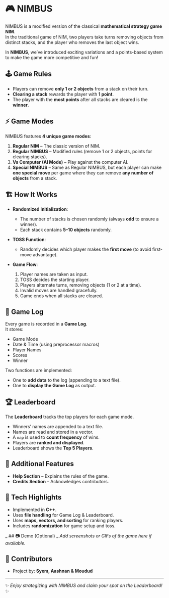 # 🎮 NIMBUS  

NIMBUS is a modified version of the classical **mathematical strategy game NIM**.  
In the traditional game of NIM, two players take turns removing objects from distinct stacks, and the player who removes the last object wins.  

In **NIMBUS**, we’ve introduced exciting variations and a points-based system to make the game more competitive and fun!  


## 🕹️ Game Rules  

- Players can remove **only 1 or 2 objects** from a stack on their turn.  
- **Clearing a stack** rewards the player with **1 point**.  
- The player with the **most points** after all stacks are cleared is the **winner**.  



## ⚡ Game Modes  

NIMBUS features **4 unique game modes**:  

1. **Regular NIM** – The classic version of NIM.  
2. **Regular NIMBUS** – Modified rules (remove 1 or 2 objects, points for clearing stacks).  
3. **Vs Computer (AI Mode)** – Play against the computer AI.  
4. **Special NIMBUS** – Same as Regular NIMBUS, but each player can make **one special move** per game where they can remove **any number of objects** from a stack.  



## 🏗️ How It Works  

- **Randomized Initialization**:  
  - The number of stacks is chosen randomly (always **odd** to ensure a winner).  
  - Each stack contains **5–10 objects** randomly.  

- **TOSS Function**:  
  - Randomly decides which player makes the **first move** (to avoid first-move advantage).  

- **Game Flow**:  
  1. Player names are taken as input.  
  2. TOSS decides the starting player.  
  3. Players alternate turns, removing objects (1 or 2 at a time).  
  4. Invalid moves are handled gracefully.  
  5. Game ends when all stacks are cleared.  



## 📜 Game Log  

Every game is recorded in a **Game Log**.  
It stores:  
- Game Mode  
- Date & Time (using preprocessor macros)  
- Player Names  
- Scores  
- Winner  

Two functions are implemented:  
- One to **add data** to the log (appending to a text file).  
- One to **display the Game Log** as output.  



## 🏆 Leaderboard  

The **Leaderboard** tracks the top players for each game mode.  

- Winners’ names are appended to a text file.  
- Names are read and stored in a vector.  
- A `map` is used to **count frequency** of wins.  
- Players are **ranked and displayed**.  
- Leaderboard shows the **Top 5 Players**.  



## 📖 Additional Features  

- **Help Section** – Explains the rules of the game.  
- **Credits Section** – Acknowledges contributors.  



## 🚀 Tech Highlights  

- Implemented in **C++**.  
- Uses **file handling** for Game Log & Leaderboard.  
- Uses **maps, vectors, and sorting** for ranking players.  
- Includes **randomization** for game setup and toss.  



_ ## 📷 Demo (Optional)  _
_Add screenshots or GIFs of the game here if available._  



## 🤝 Contributors  

- Project by: **Syem, Aashnan & Moudud** 

---

✨ *Enjoy strategizing with NIMBUS and claim your spot on the Leaderboard!* ✨  

